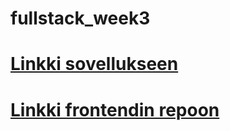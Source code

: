 # fullstack_week3

# [Linkki sovellukseen](https://mighty-bastion-15318.herokuapp.com/)
# [Linkki frontendin repoon](https://github.com/pelsaara/fullstack)